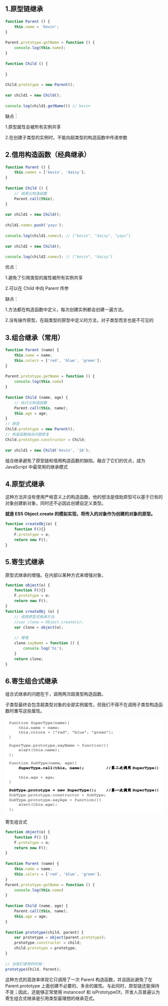 ## 1.原型链继承

```js
function Parent () {
    this.name = 'kevin';
}

Parent.prototype.getName = function () {
    console.log(this.name);
}

function Child () {

}

Child.prototype = new Parent();

var child1 = new Child();

console.log(child1.getName()) // kevin
```

缺点：

1.原型属性会被所有实例共享

2.在创建子类型的实例时，不能向超类型的构造函数中传递参数



## 2.借用构造函数（经典继承）

```js
function Parent () {
    this.names = ['kevin', 'daisy'];
}

function Child () {
    // 调用父构造函数
    Parent.call(this);
}

var child1 = new Child();

child1.names.push('yayu');

console.log(child1.names); // ["kevin", "daisy", "yayu"]

var child2 = new Child();

console.log(child2.names); // ["kevin", "daisy"]
```

优点：

1.避免了引用类型的属性被所有实例共享

2.可以在 Child 中向 Parent 传参

缺点：

1.方法都在构造函数中定义，每次创建实例都会创建一遍方法。

2.没有操作原型，在超类型的原型中定义的方法，对子类型而言也是不可见的



## 3.组合继承（常用）

```js
function Parent (name) {
    this.name = name;
    this.colors = ['red', 'blue', 'green'];
}

Parent.prototype.getName = function () {
    console.log(this.name)
}

function Child (name, age) {
    // 执行父构造函数
    Parent.call(this, name);
    this.age = age;
}
// 原型
Child.prototype = new Parent();
// 构造函数指向问题修复
Child.prototype.constructor = Child;

var child1 = new Child('kevin', '18');

```

组合继承避免了原型链和借用构造函数的缺陷，融合了它们的优点，成为 JavaScript 中最常用的继承模式



## 4.原型式继承

这种方法并没有使用严格意义上的构造函数。他的想法是借助原型可以基于已有的对象创建新对象，同时还不必因此创建自定义类型。

**就是 ES5 Object.create 的模拟实现，将传入的对象作为创建的对象的原型。**

```js
function createObj(o) {
    function F(){}
    F.prototype = o;
    return new F();
}
```



## 5.寄生式继承

原型式继承的增强。在内部以某种方式来增强对象，

```js
function object(o) {
    function F(){}
    F.prototype = o;
    return new F();
}
function createObj (o) {
    // 调用原型式继承方法
    //var clone = Object.create(o);
    var clone = object(o);
    
    // 增强
    clone.sayName = function () {
        console.log('hi');
    }
    return clone;
}
```



## 6.寄生组合式继承

组合式继承的问题在于，调用两次超类型构造函数。

子类型最终会包含超类型对象的全部实例属性，但我们不得不在调用子类型构造函数时重写这些属性。

![1568889854533](../../_assets/image/1568889854533.png)

寄生组合式

```js
function object(o) {
    function F() {}
    F.prototype = o;
    return new F();
}

function Parent (name) {
    this.name = name;
    this.colors = ['red', 'blue', 'green'];
}
Parent.prototype.getName = function () {
    console.log(this.name)
}

function Child (name, age) {
    Parent.call(this, name);
    this.age = age;
}

function prototype(child, parent) {
    var prototype = object(parent.prototype);
    prototype.constructor = child;
    child.prototype = prototype;
}

// 当我们使用的时候：
prototype(Child, Parent);
```

这种方式的高效率体现它只调用了一次 Parent 构造函数，并且因此避免了在 Parent.prototype 上面创建不必要的、多余的属性。与此同时，原型链还能保持不变；因此，还能够正常使用 instanceof 和 isPrototypeOf。开发人员普遍认为寄生组合式继承是引用类型最理想的继承范式。









